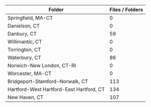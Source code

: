 | Folder                                   |   Files / Folders |
|------------------------------------------|-------------------|
| Springfield, MA-CT                       |                 0 |
| Danielson, CT                            |                 0 |
| Danbury, CT                              |                59 |
| Willimantic, CT                          |                 0 |
| Torrington, CT                           |                 0 |
| Waterbury, CT                            |                86 |
| Norwich-New London, CT-RI                |                 0 |
| Worcester, MA-CT                         |                 0 |
| Bridgeport-Stamford-Norwalk, CT          |               113 |
| Hartford-West Hartford-East Hartford, CT |               134 |
| New Haven, CT                            |               107 |